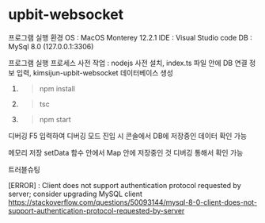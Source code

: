 # upbit-websocket
프로그램 실행 환경
OS : MacOS Monterey 12.2.1
IDE : Visual Studio code
DB : MySql 8.0 (127.0.0.1:3306)

프로그램 실행 프로세스
사전 작업 : nodejs 사전 설치, index.ts 파일 안에 DB 연결 정보 입력, kimsijun-upbit-websocket 데이터베이스 생성

1. > npm install
2. > tsc
3. > npm start

디버깅
F5 입력하여 디버깅 모드 진입 시 콘솔에서 DB에 저장중인 데이터 확인 가능

메모리 저장
setData 함수 안에서 Map 안에 저장중인 것 디버깅 통해서 확인 가능

트러블슈팅

[ERROR] : Client does not support authentication protocol requested by server; consider upgrading MySQL client
https://stackoverflow.com/questions/50093144/mysql-8-0-client-does-not-support-authentication-protocol-requested-by-server
